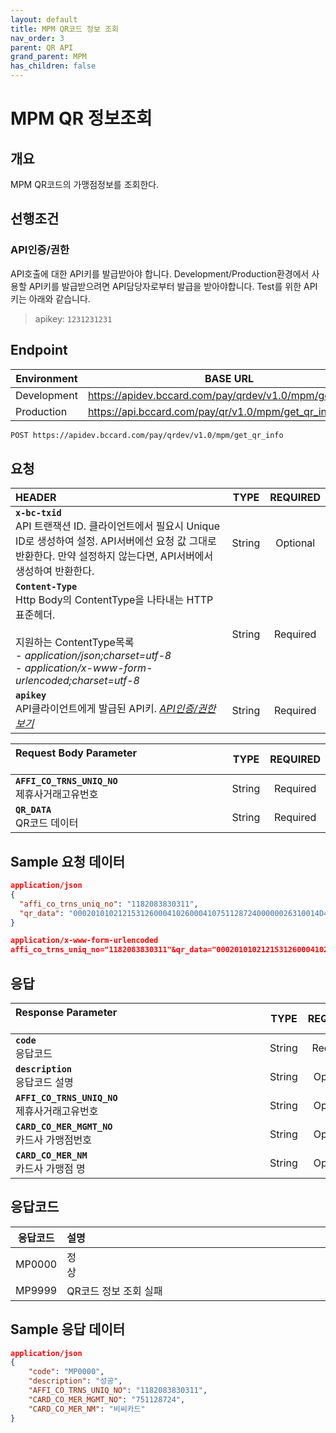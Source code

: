 ```yaml
---
layout: default
title: MPM QR코드 정보 조회
nav_order: 3
parent: QR API
grand_parent: MPM
has_children: false
---
```


# MPM QR 정보조회

## 개요

MPM QR코드의 가맹점정보를 조회한다.

## 선행조건

### API인증/권한

API호출에 대한 API키를 발급받아야 합니다. Development/Production환경에서 사용할 API키를 발급받으려면 API담당자로부터 발급을 받아야합니다. Test를 위한 API키는 아래와 같습니다.

> apikey: `1231231231`

## Endpoint

| Environment | BASE URL                                                 |
| ----------- | -------------------------------------------------------- |
| Development | https://apidev.bccard.com/pay/qrdev/v1.0/mpm/get_qr_info |
| Production  | https://api.bccard.com/pay/qr/v1.0/mpm/get_qr_info       |

```html
POST https://apidev.bccard.com/pay/qrdev/v1.0/mpm/get_qr_info
```

## 요청

| HEADER                                                                                                                                                                                                     |  TYPE  | REQUIRED |
| :--------------------------------------------------------------------------------------------------------------------------------------------------------------------------------------------------------- | :----: | :------: |
| **`x-bc-txid`** <br> API 트랜잭션 ID. 클라이언트에서 필요시 Unique ID로 생성하여 설정. API서버에선 요청 값 그대로 반환한다. 만약 설정하지 않는다면, API서버에서 생성하여 반환한다.                         | String | Optional |
| **`Content-Type`** <br> Http Body의 ContentType을 나타내는 HTTP표준헤더. <br><br> 지원하는 ContentType목록<br> - _application/json;charset=utf-8_ <br> - _application/x-www-form-urlencoded;charset=utf-8_ | String | Required |
| **`apikey`** <br> API클라이언트에게 발급된 API키. [_API인증/권한 보기_](#api인증권한)                                                                                                                      | String | Required |

| Request Body Parameter &nbsp;&nbsp;&nbsp;&nbsp;&nbsp;&nbsp;&nbsp;&nbsp;&nbsp;&nbsp;&nbsp;&nbsp;&nbsp;&nbsp;&nbsp;&nbsp;&nbsp;&nbsp;&nbsp;&nbsp;&nbsp;&nbsp;&nbsp;&nbsp;&nbsp;&nbsp;&nbsp;&nbsp;&nbsp;&nbsp;&nbsp;&nbsp;&nbsp;&nbsp;&nbsp;&nbsp;&nbsp;&nbsp;&nbsp;&nbsp;&nbsp;&nbsp;&nbsp;&nbsp;&nbsp;&nbsp;&nbsp;&nbsp;&nbsp;&nbsp;&nbsp;&nbsp;&nbsp;&nbsp;&nbsp;&nbsp;&nbsp;&nbsp;&nbsp;&nbsp;&nbsp;&nbsp;&nbsp;&nbsp;&nbsp;&nbsp;&nbsp;&nbsp;&nbsp;&nbsp;&nbsp;&nbsp;&nbsp;&nbsp;&nbsp; |  TYPE  | REQUIRED |
| :---------------------------------------------------------------------------------------------------------------------------------------------------------------------------------------------------------------------------------------------------------------------------------------------------------------------------------------------------------------------------------------------------------------------------------------------------------------------------------------- | :----: | :------: |
| **`AFFI_CO_TRNS_UNIQ_NO`** <br> 제휴사거래고유번호                                                                                                                                                                                                                                                                                                                                                                                                                                        | String | Required |
| **`QR_DATA`** <br> QR코드 데이터                                                                                                                                                                                                                                                                                                                                                                                                                                                          | String | Required |

## Sample 요청 데이터

```json
application/json
{
  "affi_co_trns_uniq_no": "1182083830311",
  "qr_data": "0002010102121531260004102600041075112872400000026310014D41000000140100509000000001520472105303410540432515802KR5910CleanTopia6010KYUNGGI-DO610513204625603090000000010515MQ202090000979306081000011407080000000164210002ko0104비씨카드0203경기도630439F0",
}
```

```json
application/x-www-form-urlencoded
affi_co_trns_uniq_no="1182083830311"&qr_data="0002010102121531260004102600041075112872400000026310014D41000000140100509000000001520472105303410540432515802KR5910CleanTopia6010KYUNGGI-DO610513204625603090000000010515MQ202090000979306081000011407080000000164210002ko0104비씨카드0203경기도630439F0"
```

## 응답

| Response Parameter &nbsp;&nbsp;&nbsp;&nbsp;&nbsp;&nbsp;&nbsp;&nbsp;&nbsp;&nbsp;&nbsp;&nbsp;&nbsp;&nbsp;&nbsp;&nbsp;&nbsp;&nbsp;&nbsp;&nbsp;&nbsp;&nbsp;&nbsp;&nbsp;&nbsp;&nbsp;&nbsp;&nbsp;&nbsp;&nbsp;&nbsp;&nbsp;&nbsp;&nbsp;&nbsp;&nbsp;&nbsp;&nbsp;&nbsp;&nbsp;&nbsp;&nbsp;&nbsp;&nbsp;&nbsp;&nbsp;&nbsp;&nbsp;&nbsp;&nbsp;&nbsp;&nbsp;&nbsp;&nbsp;&nbsp;&nbsp;&nbsp;&nbsp;&nbsp;&nbsp;&nbsp;&nbsp;&nbsp;&nbsp;&nbsp;&nbsp;&nbsp;&nbsp;&nbsp;&nbsp;&nbsp;&nbsp;&nbsp;&nbsp;&nbsp;&nbsp;&nbsp;&nbsp;&nbsp;&nbsp;&nbsp;&nbsp;&nbsp;&nbsp;&nbsp;&nbsp;&nbsp;&nbsp;&nbsp;&nbsp;&nbsp; |  TYPE  | REQUIRED |
| :------------------------------------------------------------------------------------------------------------------------------------------------------------------------------------------------------------------------------------------------------------------------------------------------------------------------------------------------------------------------------------------------------------------------------------------------------------------------------------------------------------------------------------------------------------------------------------ | :----: | :------: |
| **`code`** <br> 응답코드                                                                                                                                                                                                                                                                                                                                                                                                                                                                                                                                                              | String | Required |
| **`description`** <br> 응답코드 설명                                                                                                                                                                                                                                                                                                                                                                                                                                                                                                                                                  | String | Optional |
| **`AFFI_CO_TRNS_UNIQ_NO`** <br> 제휴사거래고유번호                                                                                                                                                                                                                                                                                                                                                                                                                                                                                                                                    | String | Optional |
| **`CARD_CO_MER_MGMT_NO`** <br> 카드사 가맹점번호                                                                                                                                                                                                                                                                                                                                                                                                                                                                                                                                      | String | Optional |
| **`CARD_CO_MER_NM`** <br> 카드사 가맹점 명                                                                                                                                                                                                                                                                                                                                                                                                                                                                                                                                            | String | Optional |

## 응답코드

| 응답코드 | 설명                                                                                                                                                                                                                                                                                                                                                                                                                                                                                                                                                                   |
| :------: | :--------------------------------------------------------------------------------------------------------------------------------------------------------------------------------------------------------------------------------------------------------------------------------------------------------------------------------------------------------------------------------------------------------------------------------------------------------------------------------------------------------------------------------------------------------------------- |
|  MP0000  | 정상&nbsp;&nbsp;&nbsp;&nbsp;&nbsp;&nbsp;&nbsp;&nbsp;&nbsp;&nbsp;&nbsp;&nbsp;&nbsp;&nbsp;&nbsp;&nbsp;&nbsp;&nbsp;&nbsp;&nbsp;&nbsp;&nbsp;&nbsp;&nbsp;&nbsp;&nbsp;&nbsp;&nbsp;&nbsp;&nbsp;&nbsp;&nbsp;&nbsp;&nbsp;&nbsp;&nbsp;&nbsp;&nbsp;&nbsp;&nbsp;&nbsp;&nbsp;&nbsp;&nbsp;&nbsp;&nbsp;&nbsp;&nbsp;&nbsp;&nbsp;&nbsp;&nbsp;&nbsp;&nbsp;&nbsp;&nbsp;&nbsp;&nbsp;&nbsp;&nbsp;&nbsp;&nbsp;&nbsp;&nbsp;&nbsp;&nbsp;&nbsp;&nbsp;&nbsp;&nbsp;&nbsp;&nbsp;&nbsp;&nbsp;&nbsp;&nbsp;&nbsp;&nbsp;&nbsp;&nbsp;&nbsp;&nbsp;&nbsp;&nbsp;&nbsp;&nbsp;&nbsp;&nbsp;&nbsp;&nbsp;&nbsp; |
|  MP9999  | QR코드 정보 조회 실패                                                                                                                                                                                                                                                                                                                                                                                                                                                                                                                                                  |

## Sample 응답 데이터

```json
application/json
{
    "code": "MP0000",
    "description": "성공",
    "AFFI_CO_TRNS_UNIQ_NO": "1182083830311",
    "CARD_CO_MER_MGMT_NO": "751128724",
    "CARD_CO_MER_NM": "비씨카드"
}
```
